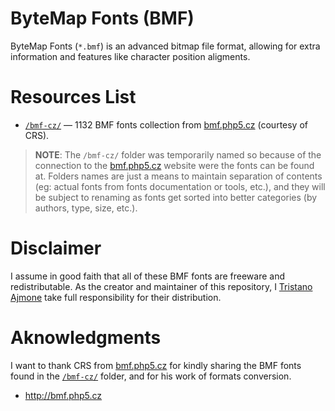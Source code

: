 # ByteMap Fonts (BMF)

ByteMap Fonts (`*.bmf`) is an advanced bitmap file format, allowing for extra information and features like character position aligments.


# Resources List

-   [`/bmf-cz/`][bmf-cz] — 1132 BMF fonts collection from [bmf.php5.cz](http://bmf.php5.cz/) (courtesy of CRS).

> **NOTE**: The `/bmf-cz/` folder was temporarily named so because of the connection to the [bmf.php5.cz] website were the fonts can be found at. Folders names are just a means to maintain separation of contents (eg: actual fonts from fonts documentation or tools, etc.), and they will be subject to renaming as fonts get sorted into better categories (by authors, type, size, etc.).

# Disclaimer

I assume in good faith that all of these BMF fonts are freeware and redistributable. As the creator and maintainer of this repository, I [Tristano Ajmone] take full responsibility for their distribution.

# Aknowledgments

I want to thank CRS from [bmf.php5.cz] for kindly sharing the BMF fonts found in the [`/bmf-cz/`][bmf-cz] folder, and for his work of formats conversion.

-  http://bmf.php5.cz

<!-----------------------------------------------------------------------------
                               REFERENCE LINKS
------------------------------------------------------------------------------>


[bmf.php5.cz]: http://bmf.php5.cz/

<!-- project files & folders -->

[bmf-cz]: ./bmf-cz

<!-- people -->

[Tristano Ajmone]: https://github.com/tajmone "View Tristano Ajmone's GitHub profile"


<!-- EOF -->
